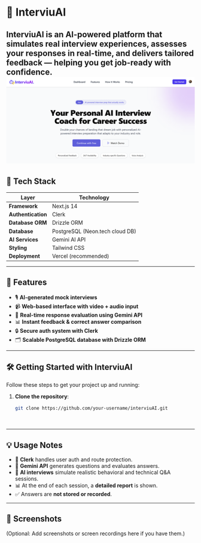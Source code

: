 # 🎤 **InterviuAI**

**InterviuAI** is an AI-powered platform that simulates real interview experiences, assesses your responses in real-time, and delivers tailored feedback — helping you get job-ready with confidence.
![InterviuAI Demo](/public/landingpage.png)
---

## 🔧 **Tech Stack**

| Layer             | Technology                                  |
|-------------------|---------------------------------------------|
| **Framework**      | Next.js 14                                  |
| **Authentication** | Clerk                                       |
| **Database ORM**   | Drizzle ORM                                 |
| **Database**       | PostgreSQL (Neon.tech cloud DB)             |
| **AI Services**    | Gemini AI API                               |
| **Styling**        | Tailwind CSS                                |
| **Deployment**     | Vercel (recommended)                        |

---

## 🚀 **Features**

- 🎙️ **AI-generated mock interviews**
- 📹 **Web-based interface with video + audio input**
- 🧠 **Real-time response evaluation using Gemini API**
- 📊 **Instant feedback & correct answer comparison**
- 🔒 **Secure auth system with Clerk**
- 🗂️ **Scalable PostgreSQL database with Drizzle ORM**

---

## 🛠️ Getting Started with InterviuAI

Follow these steps to get your project up and running:

1. **Clone the repository**:
   ```bash
   git clone https://github.com/your-username/interviuAI.git




---

## 💡 Usage Notes

- 🔐 **Clerk** handles user auth and route protection.
- 🧠 **Gemini API** generates questions and evaluates answers.
- 🎤 **AI interviews** simulate realistic behavioral and technical Q&A sessions.
- 📊 At the end of each session, a **detailed report** is shown.
- ✅ Answers are **not stored or recorded**.

---

## 📸 Screenshots

(Optional: Add screenshots or screen recordings here if you have them.)
